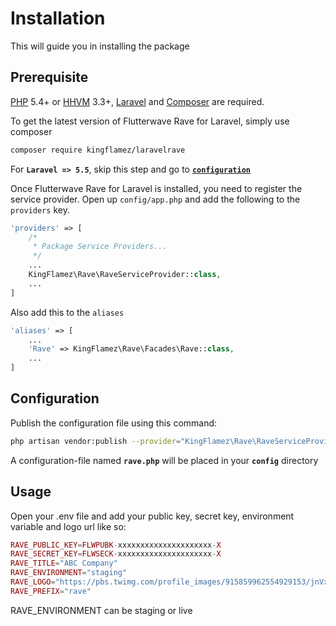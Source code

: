 # Installation

This will guide you in installing the package

## Prerequisite
[PHP](https://php.net) 5.4+ or [HHVM](http://hhvm.com) 3.3+, [Laravel](https://laravel.com) and [Composer](https://getcomposer.org) are required.

To get the latest version of Flutterwave Rave for Laravel, simply use composer

```bash
composer require kingflamez/laravelrave
```
For **`Laravel => 5.5`**, skip this step and go to [**`configuration`**](https://github.com/kingflamez/laravelrave#configuration)

Once Flutterwave Rave for Laravel is installed, you need to register the service provider. Open up `config/app.php` and add the following to the `providers` key.

```php
'providers' => [
    /*
     * Package Service Providers...
     */
    ...
    KingFlamez\Rave\RaveServiceProvider::class,
    ...
]
```

Also add this to the `aliases`

```php
'aliases' => [
    ...
    'Rave' => KingFlamez\Rave\Facades\Rave::class,
    ...
]
```

## Configuration

Publish the configuration file using this command:

```bash
php artisan vendor:publish --provider="KingFlamez\Rave\RaveServiceProvider"
```

A configuration-file named **`rave.php`** will be placed in your **`config`** directory

## Usage

Open your .env file and add your public key, secret key, environment variable and logo url like so:

```php
RAVE_PUBLIC_KEY=FLWPUBK-xxxxxxxxxxxxxxxxxxxxx-X
RAVE_SECRET_KEY=FLWSECK-xxxxxxxxxxxxxxxxxxxxx-X
RAVE_TITLE="ABC Company"
RAVE_ENVIRONMENT="staging"
RAVE_LOGO="https://pbs.twimg.com/profile_images/915859962554929153/jnVxGxVj.jpg"
RAVE_PREFIX="rave"
```
RAVE_ENVIRONMENT can be staging or live 